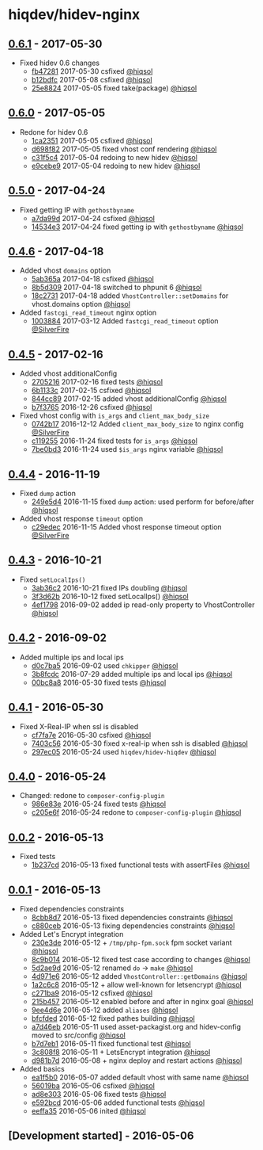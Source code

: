 # hiqdev/hidev-nginx

## [0.6.1] - 2017-05-30

- Fixed hidev 0.6 changes
    - [fb47281] 2017-05-30 csfixed [@hiqsol]
    - [b12bdfc] 2017-05-08 csfixed [@hiqsol]
    - [25e8824] 2017-05-05 fixed take(package) [@hiqsol]

## [0.6.0] - 2017-05-05

- Redone for hidev 0.6
    - [1ca2351] 2017-05-05 csfixed [@hiqsol]
    - [d698f82] 2017-05-05 fixed vhost conf rendering [@hiqsol]
    - [c31f5c4] 2017-05-04 redoing to new hidev [@hiqsol]
    - [e9cebe9] 2017-05-04 redoing to new hidev [@hiqsol]

## [0.5.0] - 2017-04-24

- Fixed getting IP with `gethostbyname`
    - [a7da99d] 2017-04-24 csfixed [@hiqsol]
    - [14534e3] 2017-04-24 fixed getting ip with `gethostbyname` [@hiqsol]

## [0.4.6] - 2017-04-18

- Added vhost `domains` option
    - [5ab365a] 2017-04-18 csfixed [@hiqsol]
    - [8b5d309] 2017-04-18 switched to phpunit 6 [@hiqsol]
    - [18c2731] 2017-04-18 added `VhostController::setDomains` for vhost.domains option [@hiqsol]
- Added `fastcgi_read_timeout` nginx option
    - [1003884] 2017-03-12 Added `fastcgi_read_timeout` option [@SilverFire]

## [0.4.5] - 2017-02-16

- Added vhost additionalConfig
    - [2705216] 2017-02-16 fixed tests [@hiqsol]
    - [6b1133c] 2017-02-15 csfixed [@hiqsol]
    - [844cc89] 2017-02-15 added vhost additionalConfig [@hiqsol]
    - [b7f3765] 2016-12-26 csfixed [@hiqsol]
- Fixed vhost config with `is_args` and `client_max_body_size`
    - [0742b17] 2016-12-12 Added `client_max_body_size` to nginx config [@SilverFire]
    - [c119255] 2016-11-24 fixed tests for `is_args` [@hiqsol]
    - [7be0bd3] 2016-11-24 used `$is_args` nginx variable [@hiqsol]

## [0.4.4] - 2016-11-19

- Fixed `dump` action
    - [249e5d4] 2016-11-15 fixed `dump` action: used perform for before/after [@hiqsol]
- Added vhost response `timeout` option
    - [c29edec] 2016-11-15 Added vhost response timeout option [@SilverFire]

## [0.4.3] - 2016-10-21

- Fixed `setLocalIps()`
    - [3ab36c2] 2016-10-21 fixed IPs doubling [@hiqsol]
    - [3f3d62b] 2016-10-12 fixed setLocalIps() [@hiqsol]
    - [4ef1798] 2016-09-02 added ip read-only property to VhostController [@hiqsol]

## [0.4.2] - 2016-09-02

- Added multiple ips and local ips
    - [d0c7ba5] 2016-09-02 used `chkipper` [@hiqsol]
    - [3b8fcdc] 2016-07-29 added multiple ips and local ips [@hiqsol]
    - [00bc8a8] 2016-05-30 fixed tests [@hiqsol]

## [0.4.1] - 2016-05-30

- Fixed X-Real-IP when ssl is disabled
    - [cf7fa7e] 2016-05-30 csfixed [@hiqsol]
    - [7403c56] 2016-05-30 fixed x-real-ip when ssh is disabled [@hiqsol]
    - [297ec05] 2016-05-24 used `hiqdev/hidev-hiqdev` [@hiqsol]

## [0.4.0] - 2016-05-24

- Changed: redone to `composer-config-plugin`
    - [986e83e] 2016-05-24 fixed tests [@hiqsol]
    - [c205e6f] 2016-05-24 redone to `composer-config-plugin` [@hiqsol]

## [0.0.2] - 2016-05-13

- Fixed tests
    - [1b237cd] 2016-05-13 fixed functional tests with assertFiles [@hiqsol]

## [0.0.1] - 2016-05-13

- Fixed dependencies constraints
    - [8cbb8d7] 2016-05-13 fixed dependencies constraints [@hiqsol]
    - [c880ceb] 2016-05-13 fixing dependencies constraints [@hiqsol]
- Added Let's Encrypt integration
    - [230e3de] 2016-05-12 + `/tmp/php-fpm.sock` fpm socket variant [@hiqsol]
    - [8c9b014] 2016-05-12 fixed test case according to changes [@hiqsol]
    - [5d2ae9d] 2016-05-12 renamed `do` -> `make` [@hiqsol]
    - [4d971e6] 2016-05-12 added `VhostController::getDomains` [@hiqsol]
    - [1a2c6c8] 2016-05-12 + allow well-known for letsencrypt [@hiqsol]
    - [c271ba9] 2016-05-12 csfixed [@hiqsol]
    - [215b457] 2016-05-12 enabled before and after in nginx goal [@hiqsol]
    - [9ee4d6e] 2016-05-12 added `aliases` [@hiqsol]
    - [bfcfded] 2016-05-12 fixed pathes building [@hiqsol]
    - [a7d46eb] 2016-05-11 used asset-packagist.org and hidev-config moved to src/config [@hiqsol]
    - [b7d7eb1] 2016-05-11 fixed functional test [@hiqsol]
    - [3c808f8] 2016-05-11 + LetsEncrypt integration [@hiqsol]
    - [d981b7d] 2016-05-08 + nginx deploy and restart actions [@hiqsol]
- Added basics
    - [ea1f5b0] 2016-05-07 added default vhost with same name [@hiqsol]
    - [56019ba] 2016-05-06 csfixed [@hiqsol]
    - [ad8e303] 2016-05-06 fixed tests [@hiqsol]
    - [e592bcd] 2016-05-06 added functional tests [@hiqsol]
    - [eeffa35] 2016-05-06 inited [@hiqsol]

## [Development started] - 2016-05-06

[@hiqsol]: https://github.com/hiqsol
[sol@hiqdev.com]: https://github.com/hiqsol
[@SilverFire]: https://github.com/SilverFire
[d.naumenko.a@gmail.com]: https://github.com/SilverFire
[@tafid]: https://github.com/tafid
[andreyklochok@gmail.com]: https://github.com/tafid
[@BladeRoot]: https://github.com/BladeRoot
[bladeroot@gmail.com]: https://github.com/BladeRoot
[cf7fa7e]: https://github.com/hiqdev/hidev-nginx/commit/cf7fa7e
[7403c56]: https://github.com/hiqdev/hidev-nginx/commit/7403c56
[297ec05]: https://github.com/hiqdev/hidev-nginx/commit/297ec05
[986e83e]: https://github.com/hiqdev/hidev-nginx/commit/986e83e
[c205e6f]: https://github.com/hiqdev/hidev-nginx/commit/c205e6f
[1b237cd]: https://github.com/hiqdev/hidev-nginx/commit/1b237cd
[8cbb8d7]: https://github.com/hiqdev/hidev-nginx/commit/8cbb8d7
[c880ceb]: https://github.com/hiqdev/hidev-nginx/commit/c880ceb
[230e3de]: https://github.com/hiqdev/hidev-nginx/commit/230e3de
[8c9b014]: https://github.com/hiqdev/hidev-nginx/commit/8c9b014
[5d2ae9d]: https://github.com/hiqdev/hidev-nginx/commit/5d2ae9d
[4d971e6]: https://github.com/hiqdev/hidev-nginx/commit/4d971e6
[1a2c6c8]: https://github.com/hiqdev/hidev-nginx/commit/1a2c6c8
[c271ba9]: https://github.com/hiqdev/hidev-nginx/commit/c271ba9
[215b457]: https://github.com/hiqdev/hidev-nginx/commit/215b457
[9ee4d6e]: https://github.com/hiqdev/hidev-nginx/commit/9ee4d6e
[bfcfded]: https://github.com/hiqdev/hidev-nginx/commit/bfcfded
[a7d46eb]: https://github.com/hiqdev/hidev-nginx/commit/a7d46eb
[b7d7eb1]: https://github.com/hiqdev/hidev-nginx/commit/b7d7eb1
[3c808f8]: https://github.com/hiqdev/hidev-nginx/commit/3c808f8
[d981b7d]: https://github.com/hiqdev/hidev-nginx/commit/d981b7d
[ea1f5b0]: https://github.com/hiqdev/hidev-nginx/commit/ea1f5b0
[56019ba]: https://github.com/hiqdev/hidev-nginx/commit/56019ba
[ad8e303]: https://github.com/hiqdev/hidev-nginx/commit/ad8e303
[e592bcd]: https://github.com/hiqdev/hidev-nginx/commit/e592bcd
[eeffa35]: https://github.com/hiqdev/hidev-nginx/commit/eeffa35
[3b8fcdc]: https://github.com/hiqdev/hidev-nginx/commit/3b8fcdc
[00bc8a8]: https://github.com/hiqdev/hidev-nginx/commit/00bc8a8
[d0c7ba5]: https://github.com/hiqdev/hidev-nginx/commit/d0c7ba5
[3ab36c2]: https://github.com/hiqdev/hidev-nginx/commit/3ab36c2
[3f3d62b]: https://github.com/hiqdev/hidev-nginx/commit/3f3d62b
[4ef1798]: https://github.com/hiqdev/hidev-nginx/commit/4ef1798
[249e5d4]: https://github.com/hiqdev/hidev-nginx/commit/249e5d4
[c29edec]: https://github.com/hiqdev/hidev-nginx/commit/c29edec
[6b1133c]: https://github.com/hiqdev/hidev-nginx/commit/6b1133c
[844cc89]: https://github.com/hiqdev/hidev-nginx/commit/844cc89
[b7f3765]: https://github.com/hiqdev/hidev-nginx/commit/b7f3765
[0742b17]: https://github.com/hiqdev/hidev-nginx/commit/0742b17
[c119255]: https://github.com/hiqdev/hidev-nginx/commit/c119255
[7be0bd3]: https://github.com/hiqdev/hidev-nginx/commit/7be0bd3
[Under development]: https://github.com/hiqdev/hidev-nginx/compare/0.6.0...HEAD
[0.4.4]: https://github.com/hiqdev/hidev-nginx/compare/0.4.3...0.4.4
[0.4.3]: https://github.com/hiqdev/hidev-nginx/compare/0.4.2...0.4.3
[0.4.2]: https://github.com/hiqdev/hidev-nginx/compare/0.4.1...0.4.2
[0.4.1]: https://github.com/hiqdev/hidev-nginx/compare/0.4.0...0.4.1
[0.4.0]: https://github.com/hiqdev/hidev-nginx/compare/0.0.2...0.4.0
[0.0.2]: https://github.com/hiqdev/hidev-nginx/compare/0.0.1...0.0.2
[0.0.1]: https://github.com/hiqdev/hidev-nginx/releases/tag/0.0.1
[2705216]: https://github.com/hiqdev/hidev-nginx/commit/2705216
[0.4.5]: https://github.com/hiqdev/hidev-nginx/compare/0.4.4...0.4.5
[5ab365a]: https://github.com/hiqdev/hidev-nginx/commit/5ab365a
[8b5d309]: https://github.com/hiqdev/hidev-nginx/commit/8b5d309
[18c2731]: https://github.com/hiqdev/hidev-nginx/commit/18c2731
[1003884]: https://github.com/hiqdev/hidev-nginx/commit/1003884
[0.4.6]: https://github.com/hiqdev/hidev-nginx/compare/0.4.5...0.4.6
[14534e3]: https://github.com/hiqdev/hidev-nginx/commit/14534e3
[a7da99d]: https://github.com/hiqdev/hidev-nginx/commit/a7da99d
[0.5.0]: https://github.com/hiqdev/hidev-nginx/compare/0.4.6...0.5.0
[1ca2351]: https://github.com/hiqdev/hidev-nginx/commit/1ca2351
[d698f82]: https://github.com/hiqdev/hidev-nginx/commit/d698f82
[c31f5c4]: https://github.com/hiqdev/hidev-nginx/commit/c31f5c4
[e9cebe9]: https://github.com/hiqdev/hidev-nginx/commit/e9cebe9
[0.6.0]: https://github.com/hiqdev/hidev-nginx/compare/0.5.0...0.6.0
[fb47281]: https://github.com/hiqdev/hidev-nginx/commit/fb47281
[b12bdfc]: https://github.com/hiqdev/hidev-nginx/commit/b12bdfc
[25e8824]: https://github.com/hiqdev/hidev-nginx/commit/25e8824
[0.6.1]: https://github.com/hiqdev/hidev-nginx/compare/0.6.0...0.6.1
